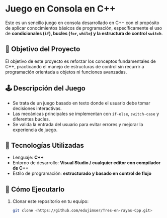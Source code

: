 # Juego en Consola en C++

Este es un sencillo juego en consola desarrollado en C++ con el propósito de aplicar conocimientos básicos de programación, específicamente el uso de **condicionales (`if`), bucles (`for`, `while`) y la estructura de control `switch`**.

## 📌 Objetivo del Proyecto
El objetivo de este proyecto es reforzar los conceptos fundamentales de C++, practicando el manejo de estructuras de control sin recurrir a programación orientada a objetos ni funciones avanzadas.

## 🕹️ Descripción del Juego
- Se trata de un juego basado en texto donde el usuario debe tomar decisiones interactivas.
- Las mecánicas principales se implementan con `if-else`, `switch-case` y diferentes bucles.
- Se valida la entrada del usuario para evitar errores y mejorar la experiencia de juego.

## 🔧 Tecnologías Utilizadas
- Lenguaje: **C++**
- Entorno de desarrollo: **Visual Studio / cualquier editor con compilador de C++**
- Estilo de programación: **estructurado y basado en control de flujo**

## 🚀 Cómo Ejecutarlo
1. Clonar este repositorio en tu equipo:
   ```sh
   git clone <https://github.com/edujimser/Tres-en-rayas-Cpp.git>
